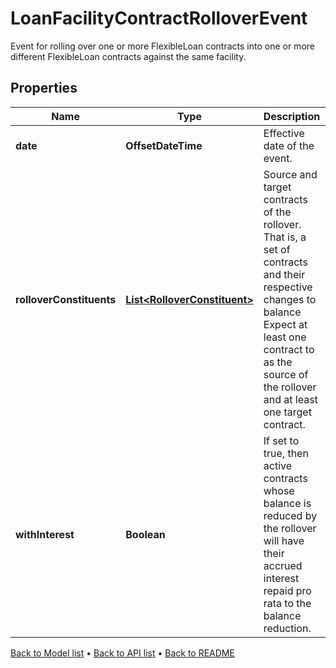 

# LoanFacilityContractRolloverEvent

Event for rolling over one or more FlexibleLoan contracts into one or more different FlexibleLoan contracts against the same facility.

## Properties

| Name | Type | Description | Notes |
|------------ | ------------- | ------------- | -------------|
|**date** | **OffsetDateTime** | Effective date of the event. |  [optional] |
|**rolloverConstituents** | [**List&lt;RolloverConstituent&gt;**](RolloverConstituent.md) | Source and target contracts of the rollover. That is, a set of contracts and their respective changes to balance Expect at least one contract to as the source of the rollover and at least one target contract. |  |
|**withInterest** | **Boolean** | If set to true, then active contracts whose balance is reduced by the rollover will have their accrued interest repaid pro rata to the balance reduction. |  |



[Back to Model list](../README.md#documentation-for-models) &#8226; [Back to API list](../README.md#documentation-for-api-endpoints) &#8226; [Back to README](../README.md)


